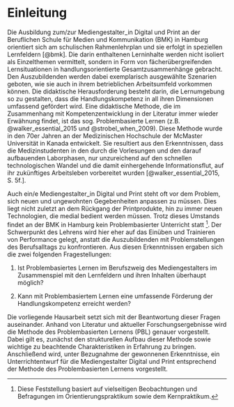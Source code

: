 # Einleitung

Die Ausbildung zum/zur Mediengestalter_in Digital und Print an der Beruflichen Schule für Medien und Kommunikation (BMK) in Hamburg orientiert sich am schulischen Rahmenlehrplan und sie erfolgt in speziellen Lernfeldern [@bmk]. Die darin enthaltenen Lerninhalte werden nicht isoliert als Einzelthemen vermittelt, sondern in Form von fächerübergreifenden Lernsituationen in handlungsorientierte Gesamtzusammenhänge gebracht. Den Auszubildenden werden dabei exemplarisch ausgewählte Szenarien geboten, wie sie auch in ihrem betrieblichen Arbeitsumfeld vorkommen können. Die didaktische Herausforderung besteht darin, die Lernumgebung so zu gestalten, dass die Handlungskompetenz in all ihren Dimensionen umfassend gefördert wird. Eine didaktische Methode, die im Zusammenhang mit Kompetenzentwicklung in der Literatur immer wieder Erwähnung findet, ist das sog. Problembasierte Lernen (z.B. @walker_essential_2015 und @strobel_when_2009).
Diese Methode wurde in den 70er Jahren an der Medizinischen Hochschule der McMaster Universität in Kanada entwickelt. Sie resultiert aus den Erkenntnissen,  dass die Medizinstudenten in den durch die Vorlesungen und den darauf aufbauenden Laborphasen, nur unzureichend auf den schnellen technologischen Wandel und die damit einhergehende Informationsflut, auf ihr zukünftiges Arbeitsleben vorbereitet wurden [@walker_essential_2015, S. 5f.].

Auch ein/e Mediengestalter_in Digital und Print steht oft vor dem Problem, sich neuen und ungewohnten Gegebenheiten anpassen zu müssen. Dies liegt nicht zuletzt an dem Rückgang der Printprodukte, hin zu immer neuen Technologien, die medial bedient werden müssen.
Trotz dieses Umstands findet an der BMK in Hamburg kein Problembasierter Unterricht statt [^1].
Der Schwerpunkt des Lehrens wird hier eher auf das Einüben und Trainieren von Performance gelegt, anstatt die Auszubildenden mit Problemstellungen des Berufsalltags zu konfrontieren.
Aus diesen Erkenntnissen ergaben sich die zwei folgenden Fragestellungen:

 1. Ist Problembasiertes Lernen im Berufszweig des Mediengestalters im Zusammenspiel mit den Lernfeldern und ihren Inhalten überhaupt möglich?

 2. Kann mit Problembasiertem Lernen eine umfassende Förderung der Handlungskompetenz erreicht werden?

Die vorliegende Hausarbeit setzt sich mit der Beantwortung dieser Fragen auseinander.  Anhand von Literatur und aktueller Forschungsergebnisse wird die Methode des Problembasierten Lernens (PBL) genauer vorgestellt. Dabei gilt es, zunächst den strukturellen Aufbau dieser Methode sowie wichtige zu beachtende Charakteristiken in Erfahrung zu bringen.
Anschließend wird, unter Bezugnahme der gewonnenen Erkenntnisse, ein Unterrichtentwurf für die Mediengestalter Digital und Print entsprechend der Methode des Problembasierten Lernens vorgestellt.

[^1]: Diese Feststellung basiert auf vielseitigen Beobachtungen und Befragungen im Orientierungspraktikum sowie dem Kernpraktikum.

